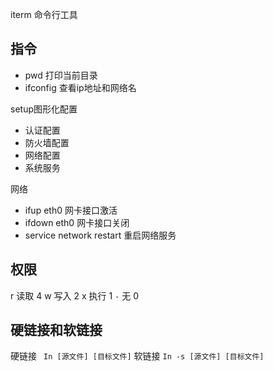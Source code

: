 iterm 命令行工具

## 指令

- pwd 打印当前目录
- ifconfig 查看ip地址和网络名



setup图形化配置

- 认证配置
- 防火墙配置
- 网络配置
- 系统服务

网络

- ifup eth0 网卡接口激活
- ifdown eth0 网卡接口关闭
- service network restart 重启网络服务



## 权限

r 读取 4
w 写入 2
x 执行 1
`-` 无 0



## 硬链接和软链接

硬链接 ` In [源文件] [目标文件]`
软链接 `In -s [源文件] [目标文件]`

